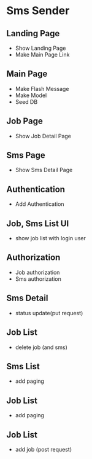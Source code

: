 # Sms Sender

## Landing Page
* Show Landing Page
* Make Main Page Link

## Main Page
* Make Flash Message 
* Make Model
* Seed DB

## Job Page
* Show Job Detail Page

## Sms Page
* Show Sms Detail Page

## Authentication
* Add Authentication

## Job, Sms List UI
* show job list with login user

## Authorization
* Job authorization
* Sms authorization

## Sms Detail
* status update(put request)

## Job List
* delete job (and sms)

## Sms List
* add paging

## Job List
* add paging

## Job List
* add job (post request)




